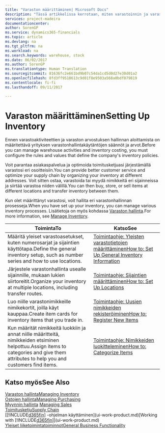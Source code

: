 ```yaml
---
title: "Varaston määrittäminen| Microsoft Docs"
description: "Tässä artikkelissa kerrotaan, miten varastoinnin ja varaston prosessit määritetään. Kyse voi olla esimerkiksi siirtoreiteistä ja sijainneista, kuten fyysisistä varastoista."
services: project-madeira
documentationcenter: 
author: SorenGP
ms.service: dynamics365-financials
ms.topic: article
ms.devlang: na
ms.tgt_pltfrm: na
ms.workload: na
ms.search.keywords: warehouse, stock
ms.date: 06/02/2017
ms.author: SorenGP
ms.translationtype: Human Translation
ms.sourcegitcommit: 81636fc2e661bd9b07c54da1cd5d0d27e30d01a2
ms.openlocfilehash: 8fd3ff9518613c9d01f8e9503a568a0bdf079819
ms.contentlocale: fi-fi
ms.lasthandoff: 09/11/2017

---
```

# <a name="setting-up-inventory"></a><span data-ttu-id="8b798-103">Varaston määrittäminen</span><span class="sxs-lookup"><span data-stu-id="8b798-103">Setting Up Inventory</span></span>
<span data-ttu-id="8b798-104">Ennen varastoaktiviteettien ja varaston arvostuksen hallinnan aloittamista on määritettävä yrityksen varastonhallintakäytäntöjen säännöt ja arvot.</span><span class="sxs-lookup"><span data-stu-id="8b798-104">Before you can manage warehouse activities and inventory costing, you must configure the rules and values that define the company's inventory policies.</span></span>

<span data-ttu-id="8b798-105">Voit parantaa asiakaspalvelua ja optimoida toimitusketjuasi järjestämällä varastosi eri osoitteisiin.</span><span class="sxs-lookup"><span data-stu-id="8b798-105">You can provide better customer service and optimize your supply chain by organizing your inventory at different addresses.</span></span> <span data-ttu-id="8b798-106">Voit sitten ostaa, varastoida tai myydä nimikkeitä eri sijainneissa ja siirtää varastoa niiden välillä.</span><span class="sxs-lookup"><span data-stu-id="8b798-106">You can then buy, store, or sell items at different locations and transfer inventory between them.</span></span>

<span data-ttu-id="8b798-107">Kun olet määrittänyt varastosi, voit hallita eri varastonhallinnan prosesseja.</span><span class="sxs-lookup"><span data-stu-id="8b798-107">When you have set up your inventory, you can manage various inventory processes.</span></span> <span data-ttu-id="8b798-108">Lisätietoja on myös kohdassa [Varaston hallinta](inventory-manage-inventory.md).</span><span class="sxs-lookup"><span data-stu-id="8b798-108">For more information, see [Manage Inventory](inventory-manage-inventory.md).</span></span>  

| <span data-ttu-id="8b798-109">Toiminta</span><span class="sxs-lookup"><span data-stu-id="8b798-109">To</span></span> | <span data-ttu-id="8b798-110">Katso</span><span class="sxs-lookup"><span data-stu-id="8b798-110">See</span></span> |
| --- | --- |
| <span data-ttu-id="8b798-111">Määritä yleiset varastoasetukset, kuten numerosarjat ja sijaintien käyttötapa.</span><span class="sxs-lookup"><span data-stu-id="8b798-111">Define the general inventory setup, such as number series and how to use locations.</span></span> |[<span data-ttu-id="8b798-112">Toimintaohje: Yleisten varastotietojen määrittäminen</span><span class="sxs-lookup"><span data-stu-id="8b798-112">How to: Set Up General Inventory Information</span></span>](inventory-how-setup-general.md) |
| <span data-ttu-id="8b798-113">Järjestele varastonhallinta usealle sijainnille, mukaan lukien siirtoreitit.</span><span class="sxs-lookup"><span data-stu-id="8b798-113">Organize your inventory at multiple locations, including transfer routes.</span></span> |[<span data-ttu-id="8b798-114">Toimintaohje: Sijaintien määrittäminen</span><span class="sxs-lookup"><span data-stu-id="8b798-114">How to: Set Up Locations</span></span>](inventory-how-register-new-items.md) |
| <span data-ttu-id="8b798-115">Luo niille varastonimikkeille nimikekortit, joilla käyt kauppaa.</span><span class="sxs-lookup"><span data-stu-id="8b798-115">Create item cards for inventory items that you trade in.</span></span> |[<span data-ttu-id="8b798-116">Toimintaohje: Uusien nimikkeiden rekisteröiminen</span><span class="sxs-lookup"><span data-stu-id="8b798-116">How to: Register New Items</span></span>](inventory-how-register-new-items.md) |
| <span data-ttu-id="8b798-117">Kun määrität nimikkeitä luokkiin ja annat niille määritteitä, nimikkeiden etsiminen helpottuu.</span><span class="sxs-lookup"><span data-stu-id="8b798-117">Assign items to categories and give them attributes to help you and customers find items.</span></span> |[<span data-ttu-id="8b798-118">Toimintaohje: Nimikkeiden luokitteleminen</span><span class="sxs-lookup"><span data-stu-id="8b798-118">How to: Categorize Items</span></span>](inventory-how-categorize-items.md) |

## <a name="see-also"></a><span data-ttu-id="8b798-119">Katso myös</span><span class="sxs-lookup"><span data-stu-id="8b798-119">See Also</span></span>
[<span data-ttu-id="8b798-120">Varaston hallinta</span><span class="sxs-lookup"><span data-stu-id="8b798-120">Managing Inventory</span></span>](inventory-manage-inventory.md)  
[<span data-ttu-id="8b798-121">Ostojen hallinta</span><span class="sxs-lookup"><span data-stu-id="8b798-121">Managing Purchasing</span></span>](purchasing-manage-purchasing.md)  
<span data-ttu-id="8b798-122">[Myynnin hallinta](sales-manage-sales.md)  </span><span class="sxs-lookup"><span data-stu-id="8b798-122">[Managing Sales](sales-manage-sales.md)  </span></span>  
[<span data-ttu-id="8b798-123">Toimitusketju</span><span class="sxs-lookup"><span data-stu-id="8b798-123">Supply Chain</span></span>](madeira-supply-chain.md)  
<span data-ttu-id="8b798-124">[[!INCLUDE[d365fin](includes/d365fin_md.md)] -ohjelman käyttäminen](ui-work-product.md)</span><span class="sxs-lookup"><span data-stu-id="8b798-124">[Working with [!INCLUDE[d365fin](includes/d365fin_md.md)]](ui-work-product.md)</span></span>  
[<span data-ttu-id="8b798-125">Yleiset liiketoimintatoiminnot</span><span class="sxs-lookup"><span data-stu-id="8b798-125">General Business Functionality</span></span>](ui-across-business-areas.md)


